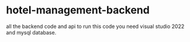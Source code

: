 # hotel-management-backend
all the backend code and api
to run this code you need visual studio 2022 and mysql database.
